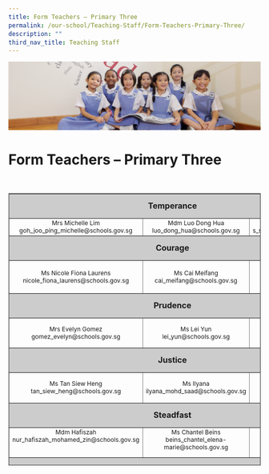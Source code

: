 ```yaml
---
title: Form Teachers – Primary Three
permalink: /our-school/Teaching-Staff/Form-Teachers-Primary-Three/
description: ""
third_nav_title: Teaching Staff
---
```

![](/images/UsefulVideos.jpg)

Form Teachers – Primary Three
=============================
&nbsp;
<table style="text-align: center; font-size: 12px; border-collapse: collapse; width: 100%; height: 544px;" border="1" width="100%">
<tbody>
<tr style="height: 42px;">
<td style="font-size: 16px; background-color: #cccccc; width: 89.1121%; height: 42px; text-align: center" colspan="3"><strong>Temperance</strong></td>
</tr>
<tr style="height: 26px;">
<td style="width: 32.665%; height: 26px;">Mrs Michelle Lim<br>
goh_joo_ping_michelle@schools.gov.sg</td>
<td style="width: 31.335%; height: 26px;">Mdm Luo Dong Hua<br>
luo_dong_hua@schools.gov.sg</td>
<td style="width: 25.1121%; height: 26px;">Mrs Ravi Selvarani<br>s_selvarani@schools.gov.sg</td>
</tr>
<tr style="height: 42px;">
<td style="font-size: 16px; background-color: #cccccc; width: 89.1121%; height: 42px; text-align: center" colspan="3"><strong>Courage</strong></td>
</tr>
<tr style="height: 60px;">
<td style="width: 32.665%; height: 60px;" width="272">Ms Nicole Fiona Laurens<br>
nicole_fiona_laurens@schools.gov.sg</td>
<td style="width: 31.335%; height: 60px;">Ms Cai Meifang<br>
cai_meifang@schools.gov.sg</td>
<td style="width: 25.1121%; height: 60px;"></td>
</tr>
<tr style="height: 42px;">
<td style="font-size: 16px; background-color: #cccccc; width: 89.1121%; height: 42px; text-align: center" colspan="3"><strong>Prudence</strong></td>
</tr>
<tr style="height: 55px;">
<td style="width: 32.665%; height: 55px;">Mrs Evelyn Gomez<br>
gomez_evelyn@schools.gov.sg</td>
<td style="width: 31.335%; height: 55px;">Ms Lei Yun<br>
lei_yun@schools.gov.sg</td>
<td style="width: 25.1121%; height: 55px;"></td>
</tr>
<tr style="height: 42px;">
<td style="font-size: 16px; background-color: #cccccc; width: 89.1121%; height: 42px; text-align: center" colspan="3"><strong>Justice</strong></td>
</tr>
<tr style="height: 55px;">
<td style="width: 32.665%; height: 55px;">Ms Tan Siew Heng<br>
tan_siew_heng@schools.gov.sg</td>
<td style="width: 31.335%; height: 55px;">Ms Ilyana<br>
ilyana_mohd_saad@schools.gov.sg</td>
<td style="width: 25.1121%; height: 55px;"></td>
</tr>
<tr style="height: 42px;">
<td style="font-size: 16px; background-color: #cccccc; width: 89.1121%; height: 42px; text-align: center" colspan="3"><strong>Steadfast</strong></td>
</tr>
<tr style="height: 55px;" valign="top">
<td style="width: 32.665%; height: 55px;">Mdm Hafiszah<br>
nur_hafiszah_mohamed_zin@schools.gov.sg</td>
<td style="width: 31.335%; height: 55px;">Ms Chantel Beins<br>
beins_chantel_elena-marie@schools.gov.sg</td>
<td style="width: 25.1121%; height: 55px;">Mrs Pauline Cheong</td>
</tr>
<tr style="height: 42.6667px;">
<td style="font-size: 16px; background-color: #cccccc; width: 89.1121%; height: 42px; text-align: center" colspan="3"><strong>Piety</strong></td>
</tr>
<tr style="height: 41px;" valign="top">
<td style="width: 32.665%; height: 41px; text-align: center;">Mrs Daleen Ferro<br>ros_daleena_mazlan@ schools.gov.sg</td>
<td style="width: 31.335%; height: 41px; text-align: center;">Mdm Huang Shansi<br>
huang_shansi@schools.gov.sg</td>
<td style="width: 25.1121%; height: 41px;"></td>
</tr>
</tbody>
</table>